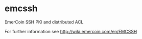 # emcssh
EmerCoin SSH PKI and distributed ACL

For further information see http://wiki.emercoin.com/en/EMCSSH


